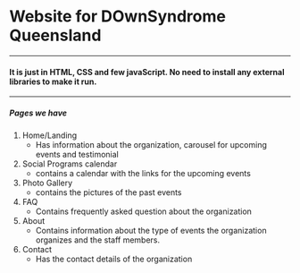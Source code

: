 # Website for DOwnSyndrome Queensland
---
#### It is just in HTML, CSS and few javaScript. No need to install any external libraries to make it run.
---
##### Pages we have
1. Home/Landing
   * Has information about the organization, carousel for upcoming events and testimonial
2. Social Programs calendar
    * contains a calendar with the links for the upcoming events
3. Photo Gallery
    * contains the pictures of the past events
4. FAQ
    * Contains frequently asked question about the organization
5. About
   * Contains information about the type of events the organization organizes and the staff members.
6. Contact
   * Has the contact details of the organization
